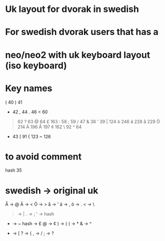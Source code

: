 # Uk layout for dvorak in swedish

# For swedish dvorak users that has a
# neo/neo2 with uk keyboard layout (iso keyboard)

# Key names
(  40
)  41
*  42
,  44
.  46
<  60
>  62
?  63
@  64
£  163
:  58
;  59
/  47
&  38
'  39
| 124
ö 246
ä 228
å 229
Ö 214
Ä 196
Å 197
¢ 162
\ 92
^ 64
+ 43
[ 91
{ 123
~ 126

# to avoid comment
hash  35

# swedish -> original uk
Å -> @
Ä -> <
Ö -> > 
å -> ' 
ä -> ,
ö -> . 
< -> \
> -> |
. -> ;
' -> hash
* -> ~
hash -> £
@ -> ¢
) -> (
( -> *
& -> ^
+ -> [
? -> {
, -> /
; -> ?
